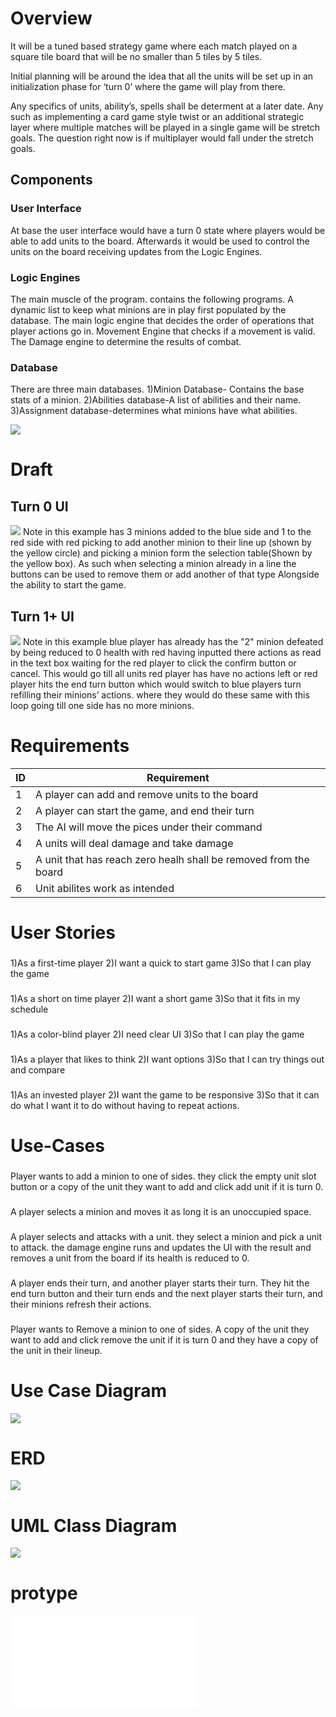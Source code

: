# Overview
It will be a tuned based strategy game where each match played on a square tile board that will be no smaller than 5 tiles by 5 tiles.

Initial planning will be around the idea that all the units will be set up in an initialization phase for ‘turn 0’ where the game will play from there.

Any specifics of units, ability’s, spells shall be determent at a later date. Any such as implementing a card game style twist or an additional strategic layer where multiple matches will be played in a single game will be stretch goals. The question right now is if multiplayer would fall under the stretch goals.

## Components
### User Interface
At base the user interface would have a turn 0 state where players would be able to add units to the board. Afterwards it would be used to control the units on the board receiving updates from the Logic Engines.

### Logic Engines
The main muscle of the program. contains the following programs.
  A dynamic list to keep what minions are in play first populated by the database.
  The main logic engine that decides the order of operations that player actions go in.
  Movement Engine that checks if a movement is valid.
  The Damage engine to determine the results of combat.
  

### Database
There are three main databases.
  1)Minion Database- Contains the base stats of a minion.
  2)Abilities database-A list of abilities and their name.
  3)Assignment database-determines what minions have what abilities.


![](https://github.com/WDCaldwell/Strategy-Game-For-SENIOR-PROJECT/blob/746cd2f9173306e07a30f72d28a32b2b2d40dd98/ReadMe%20Images/components.png)

# Draft
## Turn 0 UI
![](https://github.com/WDCaldwell/Strategy-Game-For-SENIOR-PROJECT/blob/4a1a45e28305de5753411d4ccc0f96250449e433/ReadMe%20Images/wireframe_turn_0.png)
Note in this example has 3 minions added to the blue side and 1 to the red side with red picking to add another minion to their line up (shown by the yellow circle) and picking a minion form the selection table(Shown by the yellow box). As such when selecting a minion already in a line the buttons can be used to remove them or add another of that type Alongside the ability to start the game.

## Turn 1+ UI
![](https://github.com/WDCaldwell/Strategy-Game-For-SENIOR-PROJECT/blob/4a1a45e28305de5753411d4ccc0f96250449e433/ReadMe%20Images/wireframe_turn_1.png)
Note in this example blue player has already has the "2" minion defeated by being reduced to 0 health with red having inputted there actions as read in the text box waiting for the red player to click the confirm button or cancel. This would go till all units red player has have no actions left or red player hits the end turn button which would switch to blue players turn refilling their minions’ actions. where they would do these same with this loop going till one side has no more minions.

# Requirements 
|ID|Requirement|
|-|-|
|1|A player can add and remove units to the board|
|2|A player can start the game, and end their turn|
|3|The AI will move the pices under their command|
|4|A units will deal damage and take damage|
|5|A unit that has reach zero healh shall be removed from the board|
|6|Unit abilites work as intended|

# User Stories
### 
1)As a first-time player
2)I want a quick to start game
3)So that I can play the game

### 
1)As a short on time player
2)I want a short game
3)So that it fits in my schedule

### 
1)As a color-blind player
2)I need clear UI
3)So that I can play the game

### 
1)As a player that likes to think
2)I want options
3)So that I can try things out and compare

### 
1)As an invested player
2)I want the game to be responsive
3)So that it can do what I want it to do without having to repeat actions.

# Use-Cases
### 
Player wants to add a minion to one of sides. they click the empty unit slot button or a copy of the unit they want to add and click add unit if it is turn 0.

### 
A player selects a minion and moves it as long it is an unoccupied space.

### 
A player selects and attacks with a unit. they select a minion and pick a unit to attack. the damage engine runs and updates the UI with the result and removes a unit from the board if its health is reduced to 0.

### 
A player ends their turn, and another player starts their turn. They hit the end turn button and their turn ends and the next player starts their turn, and their minions refresh their actions.

### 
Player wants to Remove a minion to one of sides. A copy of the unit they want to add and click remove the unit if it is turn 0 and they have a copy of the unit in their lineup.

# Use Case Diagram
![](https://github.com/WDCaldwell/Strategy-Game-For-SENIOR-PROJECT/blob/4a1a45e28305de5753411d4ccc0f96250449e433/ReadMe%20Images/use_case_diagram.png)

# ERD
![](https://github.com/WDCaldwell/Strategy-Game-For-SENIOR-PROJECT/blob/000657594cbf3e031c024efba347fc263d4f3d8d/ReadMe%20Images/chennotation_entity_relationship_diagram_.png)

# UML Class Diagram 
![](https://github.com/WDCaldwell/Strategy-Game-For-SENIOR-PROJECT/blob/000657594cbf3e031c024efba347fc263d4f3d8d/ReadMe%20Images/UML%20Class%20Diagram.png)

# protype

![](Protype/ReadMeProtype.md)
